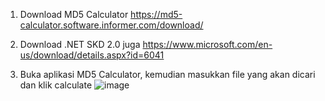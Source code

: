 1. Download MD5 Calculator
   https://md5-calculator.software.informer.com/download/

2. Download .NET SKD 2.0 juga
   https://www.microsoft.com/en-us/download/details.aspx?id=6041

3. Buka aplikasi MD5 Calculator, kemudian  masukkan file yang akan dicari dan klik calculate
   ![image](https://github.com/user-attachments/assets/502bd1ef-f918-45af-a22b-53da0e56b67e)

